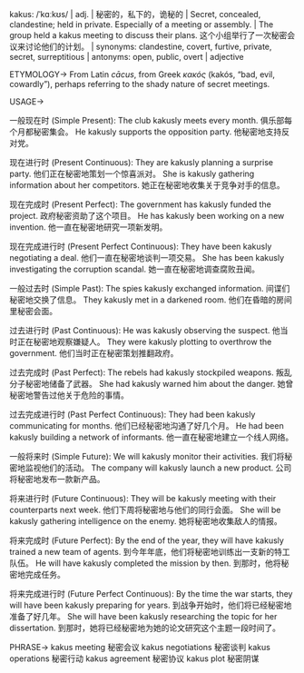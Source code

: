 kakus: /ˈkɑːkʊs/ | adj. | 秘密的，私下的，诡秘的 | Secret, concealed, clandestine; held in private.  Especially of a meeting or assembly. |  The group held a kakus meeting to discuss their plans.  这个小组举行了一次秘密会议来讨论他们的计划。 | synonyms: clandestine, covert, furtive, private, secret, surreptitious | antonyms: open, public, overt | adjective


ETYMOLOGY->
From Latin *cācus*, from Greek *κακός* (kakós, “bad, evil, cowardly”), perhaps referring to the shady nature of secret meetings.

USAGE->

一般现在时 (Simple Present):
The club kakusly meets every month.  俱乐部每个月都秘密集会。
He kakusly supports the opposition party. 他秘密地支持反对党。


现在进行时 (Present Continuous):
They are kakusly planning a surprise party.  他们正在秘密地策划一个惊喜派对。
She is kakusly gathering information about her competitors.  她正在秘密地收集关于竞争对手的信息。


现在完成时 (Present Perfect):
The government has kakusly funded the project. 政府秘密资助了这个项目。
He has kakusly been working on a new invention.  他一直在秘密地研究一项新发明。


现在完成进行时 (Present Perfect Continuous):
They have been kakusly negotiating a deal. 他们一直在秘密地谈判一项交易。
She has been kakusly investigating the corruption scandal. 她一直在秘密地调查腐败丑闻。


一般过去时 (Simple Past):
The spies kakusly exchanged information.  间谍们秘密地交换了信息。
They kakusly met in a darkened room. 他们在昏暗的房间里秘密会面。


过去进行时 (Past Continuous):
He was kakusly observing the suspect. 他当时正在秘密地观察嫌疑人。
They were kakusly plotting to overthrow the government. 他们当时正在秘密策划推翻政府。


过去完成时 (Past Perfect):
The rebels had kakusly stockpiled weapons.  叛乱分子秘密地储备了武器。
She had kakusly warned him about the danger. 她曾秘密地警告过他关于危险的事情。


过去完成进行时 (Past Perfect Continuous):
They had been kakusly communicating for months. 他们已经秘密地沟通了好几个月。
He had been kakusly building a network of informants. 他一直在秘密地建立一个线人网络。


一般将来时 (Simple Future):
We will kakusly monitor their activities. 我们将秘密地监视他们的活动。
The company will kakusly launch a new product. 公司将秘密地发布一款新产品。


将来进行时 (Future Continuous):
They will be kakusly meeting with their counterparts next week.  他们下周将秘密地与他们的同行会面。
She will be kakusly gathering intelligence on the enemy. 她将秘密地收集敌人的情报。


将来完成时 (Future Perfect):
By the end of the year, they will have kakusly trained a new team of agents.  到今年年底，他们将秘密地训练出一支新的特工队伍。
He will have kakusly completed the mission by then.  到那时，他将秘密地完成任务。


将来完成进行时 (Future Perfect Continuous):
By the time the war starts, they will have been kakusly preparing for years.  到战争开始时，他们将已经秘密地准备了好几年。
She will have been kakusly researching the topic for her dissertation.  到那时，她将已经秘密地为她的论文研究这个主题一段时间了。



PHRASE->
kakus meeting 秘密会议
kakus negotiations 秘密谈判
kakus operations 秘密行动
kakus agreement 秘密协议
kakus plot 秘密阴谋
